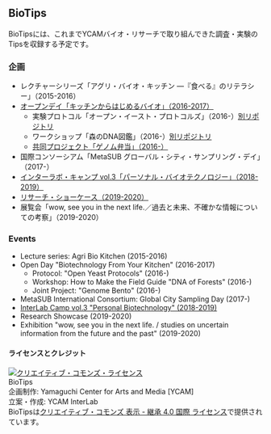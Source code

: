 ## BioTips
BioTipsには、これまでYCAMバイオ・リサーチで取り組んできた調査・実験のTipsを収録する予定です。

### 企画
- レクチャーシリーズ「アグリ・バイオ・キッチン ―『食べる』のリテラシー」（2015-2016）
- [オープンデイ「キッチンからはじめるバイオ」（2016-2017）](https://github.com/YCAMInterlab/BioTIPS/tree/master/2016)
  - 実験プロトコル「オープン・イースト・プロトコルズ」（2016-）[別リポジトリ](https://github.com/YCAMInterlab/OpenYeastProtocols)
  - ワークショップ「森のDNA図鑑」（2016-）[別リポジトリ](https://github.com/YCAMInterlab/dna-of-forests)
  - [共同プロジェクト「ゲノム弁当」（2016-）](https://github.com/YCAMInterlab/BioTIPS/blob/master/2016/genomebento.md)
- 国際コンソーシアム「MetaSUB グローバル・シティ・サンプリング・デイ」（2017-） 
- [インターラボ・キャンプ vol.3「パーソナル・バイオテクノロジー」（2018-2019）](https://github.com/YCAMInterlab/BioTIPS/tree/master/2018)
- [リサーチ・ショーケース（2019-2020）](https://github.com/YCAMInterlab/BioTIPS/tree/master/2019)
- 展覧会「wow, see you in the next life.／過去と未来、不確かな情報についての考察」（2019-2020）

### Events
- Lecture series: Agri Bio Kitchen (2015-2016)
- Open Day "Biotechnology From Your Kitchen" (2016-2017)
  - Protocol: "Open Yeast Protocols" (2016-)
  - Workshop: How to Make the Field Guide "DNA of Forests" (2016-)
  - Joint Project: "Genome Bento" (2016-)
- MetaSUB International Consortium: Global City Sampling Day (2017-)
- [InterLab Camp vol.3 "Personal Biotechnology" (2018-2019)](https://github.com/YCAMInterlab/BioTIPS/blob/master/2018/readme_en.md)
- Research Showcase (2019-2020)
- Exhibition "wow, see you in the next life. / studies on uncertain information from the future and the past" (2019-2020)

#### ライセンスとクレジット
<a href="http://creativecommons.org/licenses/by-sa/4.0/" rel="license"><img style="border-width: 0;" alt="クリエイティブ・コモンズ・ライセンス" src="http://i.creativecommons.org/l/by-sa/4.0/80x15.png" /></a>
<br />
BioTips  
企画制作: Yamaguchi Center for Arts and Media [YCAM]<br />
立案・作成: YCAM InterLab<br />
BioTipsは<a href="http://creativecommons.org/licenses/by-sa/4.0/" rel="license">クリエイティブ・コモンズ 表示 - 継承 4.0 国際 ライセンス</a>で提供されています。
